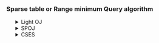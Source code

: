 <h3> Sparse table or Range minimum Query algorithm</h3>
<ul>
    <details>
        <summary>Light OJ</summary>
        <ol>
            <li>Problem: <a href="https://lightoj.com/problem/square-queries">Sqaure Queries</a></li>
            <ul>
                <li>Solution: <a href="https://github.com/MyProgramming/blob/master/LightOj/Square_Queries.md">Square Queries</a></li>
            </ul>
            <li>Problem: <a href="https://lightoj.com/problem/a-secret-mission">A Secret Mission</a></li>
            <ul>
                <li>Solution: <a href="https://github.com/Mestu-Paul/MyProgramming/blob/master/LightOj/A_Secret_Mission.md">A Secret Mission</a></li>
            </ul>
        </ol>
    </details>
    <details>
        <summary>SPOJ</summary>
        <ol>
            <li>Problem: <a href="https://www.spoj.com/problems/RMQSQ/">Sqaure Queries</a></li>
        </ol>
    </details>
    <details>
        <summary>CSES</summary>
        <ol>
            <li>Problem: <a href="https://cses.fi/problemset/task/1647">Sqaure Queries</a></li>
        </ol>
    </details>
</ol>